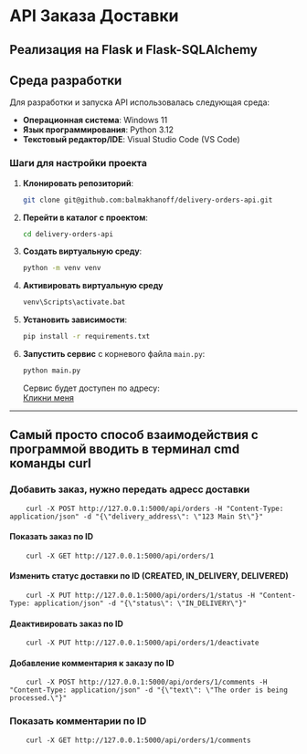 # API Заказа Доставки

## Реализация на Flask и Flask-SQLAlchemy

## Среда разработки

Для разработки и запуска API использовалась следующая среда:

- **Операционная система**: Windows 11
- **Язык программирования**: Python 3.12
- **Текстовый редактор/IDE**: Visual Studio Code (VS Code)

### Шаги для настройки проекта

1. **Клонировать репозиторий**:

    ```bash
    git clone git@github.com:balmakhanoff/delivery-orders-api.git
    ```

2. **Перейти в каталог с проектом**:
   
    ```bash
    cd delivery-orders-api
    ```

3. **Создать виртуальную среду**:

    ```bash
    python -m venv venv
    ```

4. **Активировать виртуальную среду**
    ```bash
    venv\Scripts\activate.bat
    ```

5. **Установить зависимости**:

    ```bash
    pip install -r requirements.txt
    ```

6. **Запустить сервис** с корневого файла `main.py`:

    ```bash
    python main.py
    ```

    Сервис будет доступен по адресу:  
    [Кликни меня](http://127.0.0.1:5000/)

---

## Самый просто способ взаимодействия с программой вводить в терминал cmd команды curl

### Добавить заказ, нужно передать адресс доставки

```
    curl -X POST http://127.0.0.1:5000/api/orders -H "Content-Type: application/json" -d "{\"delivery_address\": \"123 Main St\"}"

```

#### Показать заказ по ID

```
    curl -X GET http://127.0.0.1:5000/api/orders/1
```

#### Изменить статус доставки по ID (CREATED, IN_DELIVERY, DELIVERED)

```
    curl -X PUT http://127.0.0.1:5000/api/orders/1/status -H "Content-Type: application/json" -d "{\"status\": \"IN_DELIVERY\"}"
```

#### Деактивировать заказ по ID

```
    curl -X PUT http://127.0.0.1:5000/api/orders/1/deactivate
```

#### Добавление комментария к заказу по ID

```
    curl -X POST http://127.0.0.1:5000/api/orders/1/comments -H "Content-Type: application/json" -d "{\"text\": \"The order is being processed.\"}"

```

### Показать комментарии по ID

```
    curl -X GET http://127.0.0.1:5000/api/orders/1/comments
```
